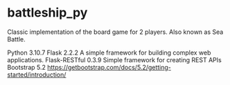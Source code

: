 # battleship_py
Classic implementation of the board game for 2 players. Also known as Sea Battle.

Python 3.10.7
Flask                     2.2.2    A simple framework for building complex web applications.
Flask-RESTful             0.3.9    Simple framework for creating REST APIs
Bootstrap                 5.2      https://getbootstrap.com/docs/5.2/getting-started/introduction/
